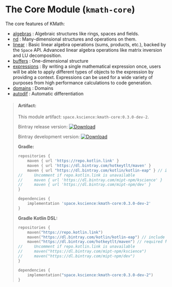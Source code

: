 # The Core Module (`kmath-core`)

The core features of KMath:

 - [algebras](src/commonMain/kotlin/kscience/kmath/operations/Algebra.kt) : Algebraic structures like rings, spaces and fields.
 - [nd](src/commonMain/kotlin/kscience/kmath/structures/NDStructure.kt) : Many-dimensional structures and operations on them.
 - [linear](src/commonMain/kotlin/kscience/kmath/operations/Algebra.kt) : Basic linear algebra operations (sums, products, etc.), backed by the `Space` API. Advanced linear algebra operations like matrix inversion and LU decomposition.
 - [buffers](src/commonMain/kotlin/kscience/kmath/structures/Buffers.kt) : One-dimensional structure
 - [expressions](src/commonMain/kotlin/kscience/kmath/expressions) : By writing a single mathematical expression once, users will be able to apply different types of 
objects to the expression by providing a context. Expressions can be used for a wide variety of purposes from high 
performance calculations to code generation.
 - [domains](src/commonMain/kotlin/kscience/kmath/domains) : Domains
 - [autodif](src/commonMain/kotlin/kscience/kmath/expressions/SimpleAutoDiff.kt) : Automatic differentiation


> #### Artifact:
>
> This module artifact: `space.kscience:kmath-core:0.3.0-dev-2`.
>
> Bintray release version:        [ ![Download](https://api.bintray.com/packages/mipt-npm/kscience/kmath-core/images/download.svg) ](https://bintray.com/mipt-npm/kscience/kmath-core/_latestVersion)
>
> Bintray development version:    [ ![Download](https://api.bintray.com/packages/mipt-npm/dev/kmath-core/images/download.svg) ](https://bintray.com/mipt-npm/dev/kmath-core/_latestVersion)
>
> **Gradle:**
>
> ```gradle
> repositories {
>     maven { url 'https://repo.kotlin.link' }
>     maven { url 'https://dl.bintray.com/hotkeytlt/maven' }
>     maven { url "https://dl.bintray.com/kotlin/kotlin-eap" } // include for builds based on kotlin-eap
>//     Uncomment if repo.kotlin.link is unavailable 
>//     maven { url 'https://dl.bintray.com/mipt-npm/kscience' }
>//     maven { url 'https://dl.bintray.com/mipt-npm/dev' }
> }
> 
> dependencies {
>     implementation 'space.kscience:kmath-core:0.3.0-dev-2'
> }
> ```
> **Gradle Kotlin DSL:**
>
> ```kotlin
> repositories {
>     maven("https://repo.kotlin.link")
>     maven("https://dl.bintray.com/kotlin/kotlin-eap") // include for builds based on kotlin-eap
>     maven("https://dl.bintray.com/hotkeytlt/maven") // required for a
>//     Uncomment if repo.kotlin.link is unavailable 
>//     maven("https://dl.bintray.com/mipt-npm/kscience")
>//     maven("https://dl.bintray.com/mipt-npm/dev")
> }
> 
> dependencies {
>     implementation("space.kscience:kmath-core:0.3.0-dev-2")
> }
> ```
